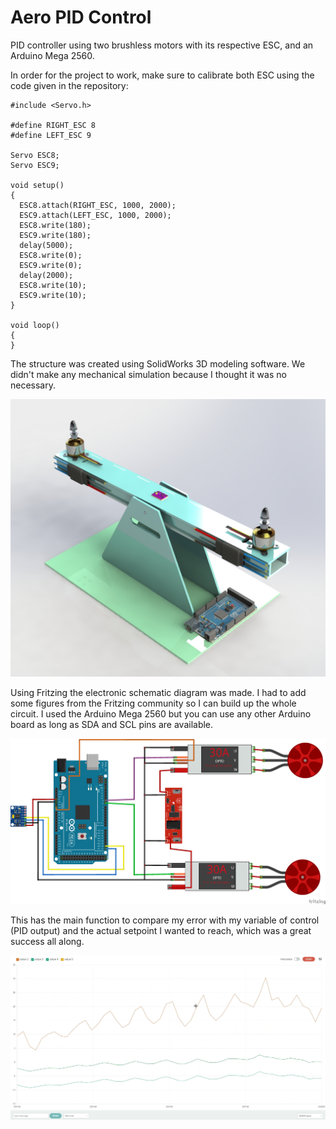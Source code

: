 # Aero PID Control

PID controller using two brushless motors with its respective ESC, and an Arduino Mega 2560.

In order for the project to work, make sure to calibrate both ESC using the code given in the repository:
    
    #include <Servo.h>

    #define RIGHT_ESC 8
    #define LEFT_ESC 9

    Servo ESC8;
    Servo ESC9;

    void setup()
    {
      ESC8.attach(RIGHT_ESC, 1000, 2000);
      ESC9.attach(LEFT_ESC, 1000, 2000);
      ESC8.write(180);
      ESC9.write(180);
      delay(5000);
      ESC8.write(0);
      ESC9.write(0);
      delay(2000);
      ESC8.write(10);
      ESC9.write(10);
    }
    
    void loop()
    {
    }

The structure was created using SolidWorks 3D modeling software. We didn't make any mechanical simulation because I thought it was no necessary.

![structure](img/render.png)

Using Fritzing the electronic schematic diagram was made. I had to add some figures from the Fritzing community so I can build up the whole circuit. I used the Arduino Mega 2560 but you can use any other Arduino board as long as SDA and SCL pins are available.

![schematic](img/schematic.png)

This has the main function to compare my error with my variable of control (PID output) and the actual setpoint I wanted to reach, which was a great success all along.

![plot](img/plot.png)
